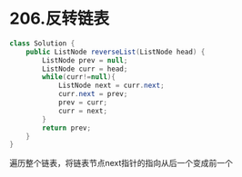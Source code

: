 # 206.反转链表

```java
class Solution {
    public ListNode reverseList(ListNode head) {
        ListNode prev = null;
        ListNode curr = head;
        while(curr!=null){
            ListNode next = curr.next;
            curr.next = prev;
            prev = curr;
            curr = next;
        }
        return prev;
    }
}
```

遍历整个链表，将链表节点next指针的指向从后一个变成前一个